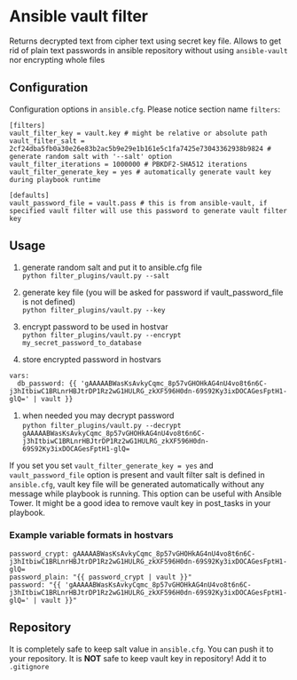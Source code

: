 # Ansible vault filter

Returns decrypted text from cipher text using secret key file. Allows to get rid of plain text passwords in ansible repository without using `ansible-vault` nor encrypting whole files

## Configuration

Configuration options in `ansible.cfg`. Please notice section name `filters`:

```
[filters]
vault_filter_key = vault.key # might be relative or absolute path
vault_filter_salt = 2cf24dba5fb0a30e26e83b2ac5b9e29e1b161e5c1fa7425e73043362938b9824 # generate random salt with '--salt' option
vault_filter_iterations = 1000000 # PBKDF2-SHA512 iterations
vault_filter_generate_key = yes # automatically generate vault key during playbook runtime

[defaults]
vault_password_file = vault.pass # this is from ansible-vault, if specified vault filter will use this password to generate vault filter key
```

## Usage

1. generate random salt and put it to ansible.cfg file  
  `python filter_plugins/vault.py --salt`

1. generate key file (you will be asked for password if vault_password_file is not defined)  
    `python filter_plugins/vault.py --key`

1. encrypt password to be used in hostvar  
    `python filter_plugins/vault.py --encrypt my_secret_password_to_database`

1. store encrypted password in hostvars  
```
vars:  
  db_password: {{ 'gAAAAABWasKsAvkyCqmc_8p57vGHOHkAG4nU4vo8t6n6C-j3hItbiwC1BRLnrHBJtrDP1Rz2wG1HULRG_zkXF596H0dn-69S92Ky3ixDOCAGesFptH1-glQ=' | vault }}
```
1. when needed you may decrypt password  
    `python filter_plugins/vault.py --decrypt gAAAAABWasKsAvkyCqmc_8p57vGHOHkAG4nU4vo8t6n6C-j3hItbiwC1BRLnrHBJtrDP1Rz2wG1HULRG_zkXF596H0dn-69S92Ky3ixDOCAGesFptH1-glQ=`

If you set you set `vault_filter_generate_key = yes` and `vault_password_file` option is present and vault filter salt is defined in `ansible.cfg`, vault key file will be generated automatically without any message while playbook is running. This option can be useful with Ansible Tower. It might be a good idea to remove vault key in post_tasks in your playbook.

### Example variable formats in hostvars

```
password_crypt: gAAAAABWasKsAvkyCqmc_8p57vGHOHkAG4nU4vo8t6n6C-j3hItbiwC1BRLnrHBJtrDP1Rz2wG1HULRG_zkXF596H0dn-69S92Ky3ixDOCAGesFptH1-glQ=  
password_plain: "{{ password_crypt | vault }}"  
password: "{{ 'gAAAAABWasKsAvkyCqmc_8p57vGHOHkAG4nU4vo8t6n6C-j3hItbiwC1BRLnrHBJtrDP1Rz2wG1HULRG_zkXF596H0dn-69S92Ky3ixDOCAGesFptH1-glQ=' | vault }}"
```

## Repository

It is completely safe to keep salt value in `ansible.cfg`. You can push it to your repository.
It is **NOT** safe to keep vault key in repository! Add it to `.gitignore`
